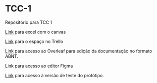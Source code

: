 
# TCC-1
Repositório para TCC 1

[Link](https://docs.google.com/spreadsheets/d/1Wg0_WSM1cKlJDJxukiATtz1dRjC7MpnP/edit#gid=1255062285) para excel com o canvas

[Link](https://trello.com/w/tcci54/home) para o espaço no Trello

[Link](https://pt.overleaf.com/2744385382vvfggmtsrtpz) para acesso ao Overleaf para edição da documentação no formato ABNT.

[Link](https://www.figma.com/file/s0W63PmAQJdSioNTx2fzrM/Tela-login%2Fcadastro?type=design&t=fPxSifL3scn1T3ip-1) para acesso ao editor Figma

[Link](https://www.figma.com/proto/s0W63PmAQJdSioNTx2fzrM/Tela-login%2Fcadastro?type=design&node-id=0-3&scaling=contain&page-id=0%3A1) para acesso à versão de teste do protótipo.
